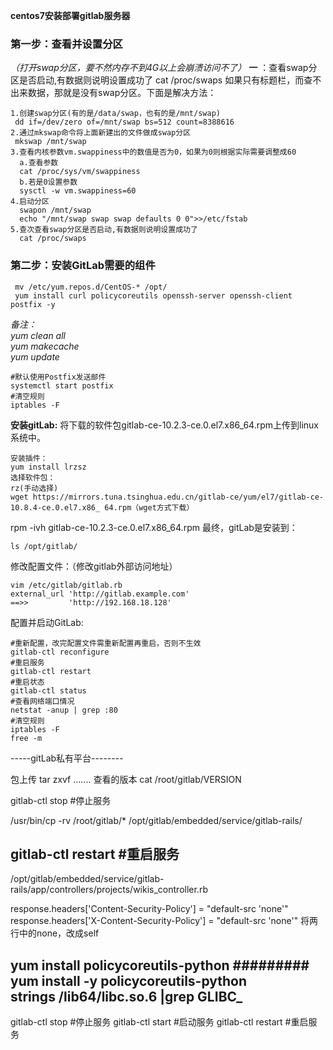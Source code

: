  **centos7安装部署gitlab服务器** 

### 第一步：查看并设置分区
 _（打开swap分区，要不然内存不到4G以上会崩溃访问不了）_ 
 **一** ：查看swap分区是否启动,有数据则说明设置成功了
cat /proc/swaps
如果只有标题栏，而查不出来数据，那就是没有swap分区。下面是解决方法：

    1.创建swap分区(有的是/data/swap，也有的是/mnt/swap)
     dd if=/dev/zero of=/mnt/swap bs=512 count=8388616
    2.通过mkswap命令将上面新建出的文件做成swap分区
     mkswap /mnt/swap
    3.查看内核参数vm.swappiness中的数值是否为0，如果为0则根据实际需要调整成60
      a.查看参数
      cat /proc/sys/vm/swappiness
      b.若是0设置参数
      sysctl -w vm.swappiness=60           
    4.启动分区
      swapon /mnt/swap
      echo "/mnt/swap swap swap defaults 0 0">>/etc/fstab
    5.查次查看swap分区是否启动,有数据则说明设置成功了
      cat /proc/swaps
### 第二步：安装GitLab需要的组件
     mv /etc/yum.repos.d/CentOS-* /opt/
     yum install curl policycoreutils openssh-server openssh-client postfix -y
 _备注：_                               
_yum clean all            
yum makecache            
yum update_ 

    #默认使用Postfix发送邮件
    systemctl start postfix
    #清空规则
    iptables -F  
     
 **安装gitLab:** 
将下载的软件包gitlab-ce-10.2.3-ce.0.el7.x86_64.rpm上传到linux系统中。

    安装插件：
    yum install lrzsz
    选择软件包：
    rz(手动选择)
    wget https://mirrors.tuna.tsinghua.edu.cn/gitlab-ce/yum/el7/gitlab-ce-10.8.4-ce.0.el7.x86_ 64.rpm（wget方式下载）
 
rpm -ivh gitlab-ce-10.2.3-ce.0.el7.x86_64.rpm
最终，gitLab是安装到：

    ls /opt/gitlab/

修改配置文件：（修改gitlab外部访问地址）

    vim /etc/gitlab/gitlab.rb
    external_url 'http://gitlab.example.com'
    ==>>         'http://192.168.18.128'

配置并启动GitLab:

    #重新配置，改完配置文件需重新配置再重启，否则不生效
    gitlab-ctl reconfigure    
    #重启服务
    gitlab-ctl restart        
    #重启状态 
    gitlab-ctl status  
    #查看网络端口情况       
    netstat -anup | grep :80
    #清空规则
    iptables -F
    free -m

-----gitLab私有平台--------	

包上传
tar zxvf .......
查看的版本
cat /root/gitlab/VERSION


gitlab-ctl stop    #停止服务

/usr/bin/cp -rv   /root/gitlab/*   /opt/gitlab/embedded/service/gitlab-rails/

gitlab-ctl restart    #重启服务
------------------------------------------------------------------------------------------------------------

	
/opt/gitlab/embedded/service/gitlab-rails/app/controllers/projects/wikis_controller.rb

response.headers['Content-Security-Policy'] = "default-src 'none'"
response.headers['X-Content-Security-Policy'] = "default-src 'none'"
将两行中的none，改成self
 
	
	
yum install policycoreutils-python             #########	
yum install -y policycoreutils-python	
strings /lib64/libc.so.6 |grep GLIBC_
-------------------------------
gitlab-ctl stop    #停止服务
gitlab-ctl start    #启动服务
gitlab-ctl restart    #重启服务
  
